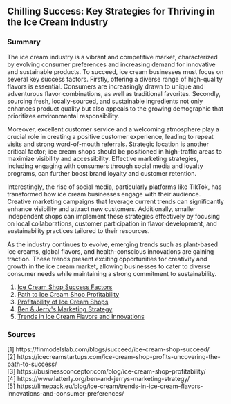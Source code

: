 <h2>Chilling Success: Key Strategies for Thriving in the Ice Cream Industry</h2>
<h3>Summary</h3>
<p>The ice cream industry is a vibrant and competitive market, characterized by evolving consumer preferences and increasing demand for innovative and sustainable products. To succeed, ice cream businesses must focus on several key success factors. Firstly, offering a diverse range of high-quality flavors is essential. Consumers are increasingly drawn to unique and adventurous flavor combinations, as well as traditional favorites. Secondly, sourcing fresh, locally-sourced, and sustainable ingredients not only enhances product quality but also appeals to the growing demographic that prioritizes environmental responsibility. </p>
<p>Moreover, excellent customer service and a welcoming atmosphere play a crucial role in creating a positive customer experience, leading to repeat visits and strong word-of-mouth referrals. Strategic location is another critical factor; ice cream shops should be positioned in high-traffic areas to maximize visibility and accessibility. Effective marketing strategies, including engaging with consumers through social media and loyalty programs, can further boost brand loyalty and customer retention.</p>
<p>Interestingly, the rise of social media, particularly platforms like TikTok, has transformed how ice cream businesses engage with their audience. Creative marketing campaigns that leverage current trends can significantly enhance visibility and attract new customers. Additionally, smaller independent shops can implement these strategies effectively by focusing on local collaborations, customer participation in flavor development, and sustainability practices tailored to their resources. </p>
<p>As the industry continues to evolve, emerging trends such as plant-based ice creams, global flavors, and health-conscious innovations are gaining traction. These trends present exciting opportunities for creativity and growth in the ice cream market, allowing businesses to cater to diverse consumer needs while maintaining a strong commitment to sustainability.</p>
<ol>
<li><a href="https://finmodelslab.com/blogs/succeed/ice-cream-shop-succeed/">Ice Cream Shop Success Factors</a>  </li>
<li><a href="https://icecreamstartups.com/ice-cream-shop-profits-uncovering-the-path-to-success/">Path to Ice Cream Shop Profitability</a>  </li>
<li><a href="https://businessconceptor.com/blog/ice-cream-shop-profitability/">Profitability of Ice Cream Shops</a>  </li>
<li><a href="https://www.latterly.org/ben-and-jerrys-marketing-strategy/">Ben &amp; Jerry's Marketing Strategy</a>  </li>
<li><a href="https://limepack.eu/blog/ice-cream/trends-in-ice-cream-flavors-innovations-and-consumer-preferences/">Trends in Ice Cream Flavors and Innovations</a>  </li>
</ol>
<h3>Sources</h3>
<p>[1] https://finmodelslab.com/blogs/succeed/ice-cream-shop-succeed/<br />
[2] https://icecreamstartups.com/ice-cream-shop-profits-uncovering-the-path-to-success/<br />
[3] https://businessconceptor.com/blog/ice-cream-shop-profitability/<br />
[4] https://www.latterly.org/ben-and-jerrys-marketing-strategy/<br />
[5] https://limepack.eu/blog/ice-cream/trends-in-ice-cream-flavors-innovations-and-consumer-preferences/  </p>